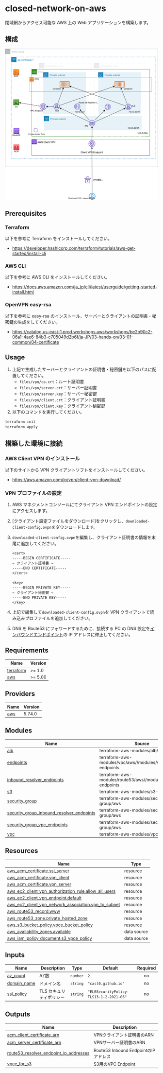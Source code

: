 # closed-network-on-aws

閉域網からアクセス可能な AWS 上の Web アプリケーションを構築します。

## 構成

![infra](https://raw.githubusercontent.com/CASL0/closed-network-on-aws/refs/heads/images/infra.svg)

## Prerequisites

### Terraform

以下を参考に Terraform をインストールしてください。

- https://developer.hashicorp.com/terraform/tutorials/aws-get-started/install-cli

### AWS CLI

以下を参考に AWS CLI をインストールしてください。

- https://docs.aws.amazon.com/ja_jp/cli/latest/userguide/getting-started-install.html

### OpenVPN easy-rsa

以下を参考に easy-rsa のインストール、サーバーとクライアントの証明書・秘密鍵の生成をしてください。

- https://catalog.us-east-1.prod.workshops.aws/workshops/be2b90c2-06a1-4ae6-84b3-c705049d2b6f/ja-JP/03-hands-on/03-01-common/04-certificate

## Usage

1. 上記で生成したサーバーとクライアントの証明書・秘密鍵を以下のパスに配置してください。
   - `files/vpn/ca.crt`：ルート証明書
   - `files/vpn/server.crt`：サーバー証明書
   - `files/vpn/server.key`：サーバー秘密鍵
   - `files/vpn/client.crt`：クライアント証明書
   - `files/vpn/client.key`：クライアント秘密鍵
1. 以下のコマンドを実行してください。

```bash
terraform init
terraform apply
```

## 構築した環境に接続

### AWS Client VPN のインストール

以下のサイトから VPN クライアントソフトをインストールしてください。

- https://aws.amazon.com/jp/vpn/client-vpn-download/

### VPN プロファイルの設定

1.  AWS マネジメントコンソールにてクライアント VPN エンドポイントの設定にアクセスします。
1.  [クライアント設定ファイルをダウンロード]をクリックし、`downloaded-client-config.ovpn`をダウンロードします。
1.  `downloaded-client-config.ovpn`を編集し、クライアント証明書の情報を末尾に追加してください。

    ```
    <cert>
    -----BEGIN CERTIFICATE-----
    ~ クライアント証明書 ~
    -----END CERTIFICATE-----
    </cert>

    <key>
    -----BEGIN PRIVATE KEY-----
    ~ クライアント秘密鍵 ~
    -----END PRIVATE KEY-----
    </key>
    ```

1.  上記で編集して`downloaded-client-config.ovpn`を VPN クライアントで読み込みプロファイルを追加してください。
1.  DNS を Route53 にフォワードするために、接続する PC の DNS 設定を[インバウンドエンドポイント](https://ap-northeast-1.console.aws.amazon.com/route53resolver/home?region=ap-northeast-1#/inbound-endpoints)の IP アドレスに修正してください。

<!-- prettier-ignore-start -->
<!-- BEGIN_TF_DOCS -->
## Requirements

| Name | Version |
|------|---------|
| <a name="requirement_terraform"></a> [terraform](#requirement\_terraform) | >= 1.0 |
| <a name="requirement_aws"></a> [aws](#requirement\_aws) | >= 5.00 |

## Providers

| Name | Version |
|------|---------|
| <a name="provider_aws"></a> [aws](#provider\_aws) | 5.74.0 |

## Modules

| Name | Source | Version |
|------|--------|---------|
| <a name="module_alb"></a> [alb](#module\_alb) | terraform-aws-modules/alb/aws | ~> 9.0 |
| <a name="module_endpoints"></a> [endpoints](#module\_endpoints) | terraform-aws-modules/vpc/aws//modules/vpc-endpoints | n/a |
| <a name="module_inbound_resolver_endpoints"></a> [inbound\_resolver\_endpoints](#module\_inbound\_resolver\_endpoints) | terraform-aws-modules/route53/aws//modules/resolver-endpoints | n/a |
| <a name="module_s3"></a> [s3](#module\_s3) | terraform-aws-modules/s3-bucket/aws | n/a |
| <a name="module_security_group"></a> [security\_group](#module\_security\_group) | terraform-aws-modules/security-group/aws | ~> 5.0 |
| <a name="module_security_group_inbound_resolver_endpoints"></a> [security\_group\_inbound\_resolver\_endpoints](#module\_security\_group\_inbound\_resolver\_endpoints) | terraform-aws-modules/security-group/aws | ~> 5.0 |
| <a name="module_security_group_vpc_endpoints"></a> [security\_group\_vpc\_endpoints](#module\_security\_group\_vpc\_endpoints) | terraform-aws-modules/security-group/aws | ~> 5.0 |
| <a name="module_vpc"></a> [vpc](#module\_vpc) | terraform-aws-modules/vpc/aws | ~> 5.0 |

## Resources

| Name | Type |
|------|------|
| [aws_acm_certificate.ssl_server](https://registry.terraform.io/providers/hashicorp/aws/latest/docs/resources/acm_certificate) | resource |
| [aws_acm_certificate.vpn_client](https://registry.terraform.io/providers/hashicorp/aws/latest/docs/resources/acm_certificate) | resource |
| [aws_acm_certificate.vpn_server](https://registry.terraform.io/providers/hashicorp/aws/latest/docs/resources/acm_certificate) | resource |
| [aws_ec2_client_vpn_authorization_rule.allow_all_users](https://registry.terraform.io/providers/hashicorp/aws/latest/docs/resources/ec2_client_vpn_authorization_rule) | resource |
| [aws_ec2_client_vpn_endpoint.default](https://registry.terraform.io/providers/hashicorp/aws/latest/docs/resources/ec2_client_vpn_endpoint) | resource |
| [aws_ec2_client_vpn_network_association.vpn_to_subnet](https://registry.terraform.io/providers/hashicorp/aws/latest/docs/resources/ec2_client_vpn_network_association) | resource |
| [aws_route53_record.www](https://registry.terraform.io/providers/hashicorp/aws/latest/docs/resources/route53_record) | resource |
| [aws_route53_zone.private_hosted_zone](https://registry.terraform.io/providers/hashicorp/aws/latest/docs/resources/route53_zone) | resource |
| [aws_s3_bucket_policy.vpce_bucket_policy](https://registry.terraform.io/providers/hashicorp/aws/latest/docs/resources/s3_bucket_policy) | resource |
| [aws_availability_zones.available](https://registry.terraform.io/providers/hashicorp/aws/latest/docs/data-sources/availability_zones) | data source |
| [aws_iam_policy_document.s3_vpce_policy](https://registry.terraform.io/providers/hashicorp/aws/latest/docs/data-sources/iam_policy_document) | data source |

## Inputs

| Name | Description | Type | Default | Required |
|------|-------------|------|---------|:--------:|
| <a name="input_az_count"></a> [az\_count](#input\_az\_count) | AZ数 | `number` | `2` | no |
| <a name="input_domain_name"></a> [domain\_name](#input\_domain\_name) | ドメイン名 | `string` | `"casl0.github.io"` | no |
| <a name="input_ssl_policy"></a> [ssl\_policy](#input\_ssl\_policy) | TLS セキュリティポリシー | `string` | `"ELBSecurityPolicy-TLS13-1-2-2021-06"` | no |

## Outputs

| Name | Description |
|------|-------------|
| <a name="output_acm_client_certificate_arn"></a> [acm\_client\_certificate\_arn](#output\_acm\_client\_certificate\_arn) | VPNクライアント証明書のARN |
| <a name="output_acm_server_certificate_arn"></a> [acm\_server\_certificate\_arn](#output\_acm\_server\_certificate\_arn) | VPNサーバー証明書のARN |
| <a name="output_route53_resolver_endpoint_ip_addresses"></a> [route53\_resolver\_endpoint\_ip\_addresses](#output\_route53\_resolver\_endpoint\_ip\_addresses) | Route53 Inbound EndpointのIPアドレス |
| <a name="output_vpce_for_s3"></a> [vpce\_for\_s3](#output\_vpce\_for\_s3) | S3用のVPC Endpoint |
<!-- END_TF_DOCS -->
<!-- prettier-ignore-end -->
